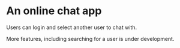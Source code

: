 # An online chat app

Users can login and select another user to chat with.

More features, including searching for a user is under development.
